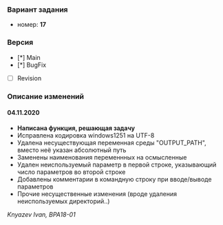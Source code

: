 
### Вариант задания
   - номер: **17**
   
### Версия
 - [*] Main
 - [*] BugFix
 - [ ] Revision
 
### Описание изменений
#### 04.11.2020

- **Написана функция, решающая задачу**
- Исправлена кодировка windows1251 на UTF-8
- Удалена несуществующая переменная среды "OUTPUT_PATH", вместо неё указан абсолютный путь
- Заменены наименования переменнных на осмысленные
- Удален неиспользуемый параметр в первой строке, указывающий число параметров во второй строке
- Добавлены комментарии в командную строку при вводе/выводе параметров
- Прочие несущественные изменения (вроде удаления неиспользуемых директорий..)


*Knyazev Ivan, BPA18-01*
        
